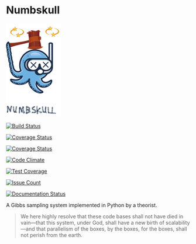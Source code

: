# Numbskull #

<img src="fig/numbskull.png" width=150>

[![Build Status](https://travis-ci.org/HazyResearch/numbskull.svg?branch=master)](https://travis-ci.org/HazyResearch/numbskull)

[![Coverage Status](https://img.shields.io/codecov/c/github/HazyResearch/numbskull.svg)](https://codecov.io/gh/HazyResearch/numbskull)

[![Coverage Status](https://coveralls.io/repos/github/HazyResearch/numbskull/badge.svg?branch=master)](https://coveralls.io/github/HazyResearch/numbskull?branch=master)

[![Code Climate](https://codeclimate.com/github/HazyResearch/numbskull/badges/gpa.svg)](https://codeclimate.com/github/HazyResearch/numbskull)

[![Test Coverage](https://codeclimate.com/github/HazyResearch/numbskull/badges/coverage.svg)](https://codeclimate.com/github/HazyResearch/numbskull/coverage)

[![Issue Count](https://codeclimate.com/github/HazyResearch/numbskull/badges/issue_count.svg)](https://codeclimate.com/github/HazyResearch/numbskull)

[![Documentation Status](https://readthedocs.org/projects/numbskull/badge/?version=latest)](http://numbskull.readthedocs.io/en/latest/?badge=latest)

A Gibbs sampling system implemented in Python by a theorist.

> We here highly resolve that these code bases shall not have died in vain—that this system, under God, shall have a new birth of scalability—and that parallelism of the boxes, by the boxes, for the boxes, shall not perish from the earth.
